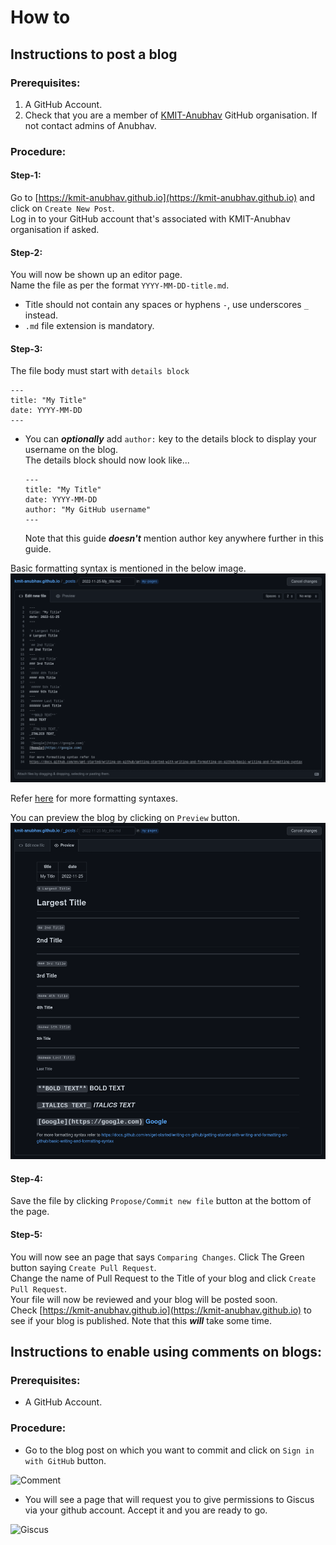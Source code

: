 # How to

## Instructions to post a blog

### Prerequisites:
1. A GitHub Account.
2. Check that you are a member of [KMIT-Anubhav](https://github.com/KMIT-Anubhav) GitHub organisation. If not contact admins of Anubhav.

### Procedure:
<!-- #### Step-1:
Login to your GitHub account and go to [kmit-anubhav.github.io](https://github.com/KMIT-Anubhav/kmit-anubhav.github.com) repository and open the `_posts` folder.  

![posts](https://github.com/KMIT-Anubhav/kmit-anubhav.github.io/raw/my-pages/img/_posts.png)

#### Step-2:
Click `Add file` and select `Create new file`.  
![Addfile](https://github.com/KMIT-Anubhav/kmit-anubhav.github.io/raw/my-pages/img/Addfile.png)  
---
![Create](https://github.com/KMIT-Anubhav/kmit-anubhav.github.io/raw/my-pages/img/Create.png)   -->
#### Step-1:
Go to [https://kmit-anubhav.github.io](https://kmit-anubhav.github.io) and click on `Create New Post`.  
Log in to your GitHub account that's associated with KMIT-Anubhav organisation if asked.

#### Step-2:
You will now be shown up an editor page.  
Name the file as per the format `YYYY-MM-DD-title.md`.
- Title should not contain any spaces or hyphens `-`, use underscores `_` instead.
- `.md` file extension is mandatory.  

#### Step-3:

The file body must start with `details block`
```
---
title: "My Title"
date: YYYY-MM-DD
---
```
- You can ***optionally*** add `author:` key to the details block to display your username on the blog.  
  The details block should now look like...
  ```
  ---
  title: "My Title"
  date: YYYY-MM-DD
  author: "My GitHub username"
  ---
  ```
  Note that this guide ***doesn't*** mention author key anywhere further in this guide.  
    
Basic formatting syntax is mentioned in the below image.  
![Edit](https://github.com/KMIT-Anubhav/kmit-anubhav.github.io/raw/my-pages/img/Edit.png)  

Refer [here](https://docs.github.com/en/get-started/writing-on-github/getting-started-with-writing-and-formatting-on-github/basic-writing-and-formatting-syntax) for more formatting syntaxes.

You can preview the blog by clicking on `Preview` button.  
![Preview](https://github.com/KMIT-Anubhav/kmit-anubhav.github.io/raw/my-pages/img/Preview.png)  

#### Step-4:
Save the file by clicking `Propose/Commit new file` button at the bottom of the page.

#### Step-5:
You will now see an page that says `Comparing Changes`. Click The Green button saying `Create Pull Request`.  
Change the name of Pull Request to the Title of your blog and click `Create Pull Request`.  
Your file will now be reviewed and your blog will be posted soon.  
Check [https://kmit-anubhav.github.io](https://kmit-anubhav.github.io) to see if your blog is published. Note that this ***will*** take some time.

## Instructions to enable using comments on blogs:

### Prerequisites:
- A GitHub Account.

### Procedure:
- Go to the blog post on which you want to commit and click on `Sign in with GitHub` button.  
  
![Comment](https://github.com/KMIT-Anubhav/kmit-anubhav.github.io/raw/my-pages/img/comment.png)  
  
- You will see a page that will request you to give permissions to Giscus via your github account. Accept it and you are ready to go.  
  
![Giscus](https://github.com/KMIT-Anubhav/kmit-anubhav.github.io/raw/my-pages/img/giscus.png)  
